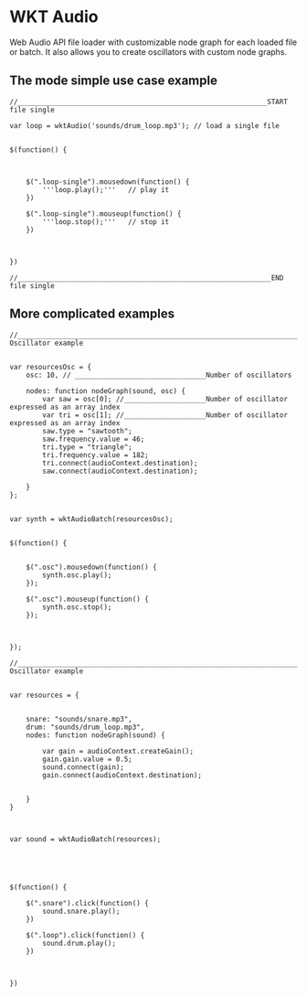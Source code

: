 # WKT Audio
Web Audio API file loader with customizable node graph for each loaded file or batch. It also allows you to create oscillators with custom node graphs. 


## The mode simple use case example

    //_____________________________________________________________START file single
    
    var loop = wktAudio('sounds/drum_loop.mp3'); // load a single file
    
    
    $(function() {
    
    
    
        $(".loop-single").mousedown(function() {
            '''loop.play();'''   // play it
        })
    
        $(".loop-single").mouseup(function() {
            '''loop.stop();'''   // stop it
        })
    
    
    
    })
    
    //______________________________________________________________END file single









## More complicated examples 


    //______________________________________________________________________BEGIN Oscillator example


    var resourcesOsc = {
        osc: 10, // ________________________________Number of oscillators
    
        nodes: function nodeGraph(sound, osc) {
            var saw = osc[0]; //____________________Number of oscillator expressed as an array index
            var tri = osc[1]; //____________________Number of oscillator expressed as an array index
            saw.type = "sawtooth";
            saw.frequency.value = 46;
            tri.type = "triangle";
            tri.frequency.value = 182;
            tri.connect(audioContext.destination);
            saw.connect(audioContext.destination);
    
        }
    };
    
    
    var synth = wktAudioBatch(resourcesOsc);
    
    
    $(function() {
    
    
        $(".osc").mousedown(function() {
            synth.osc.play();
        });
    
        $(".osc").mouseup(function() {
            synth.osc.stop();
        });
    
    
    
    });

    //______________________________________________________________________END Oscillator example
    
    
    var resources = {
    
    
        snare: "sounds/snare.mp3",
        drum: "sounds/drum_loop.mp3",
        nodes: function nodeGraph(sound) {
    
            var gain = audioContext.createGain();
            gain.gain.value = 0.5;
            sound.connect(gain);
            gain.connect(audioContext.destination);
    
    
        }
    }
    
    
    
    var sound = wktAudioBatch(resources);
    
    
    
    
    
    $(function() {
    
        $(".snare").click(function() {
            sound.snare.play();
        })
    
        $(".loop").click(function() {
            sound.drum.play();
        })
    
    
    
    })
    

        
    
    


